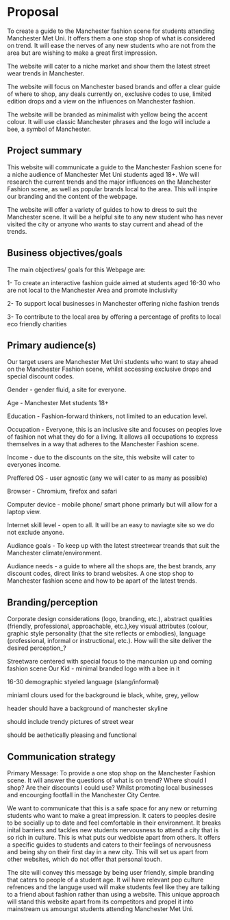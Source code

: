 # Proposal 

To create a guide to the Manchester fashion scene for students attending Manchester Met Uni. It offers them a one stop shop of what is considered on trend. It will ease the nerves of any new students who are not from the area but are wishing to make a great first impression.  

The website will cater to a niche market and show them the latest street wear trends in Manchester. 

The website will focus on Manchester based brands and offer a clear guide of where to shop, any deals currently on, exclusive codes to use, limited edition drops and a view on the influences on Manchester fashion. 

The website will be branded as minimalist with yellow being the accent colour. It will use classic Manchester phrases and the logo will include a bee, a symbol of Manchester. 


## Project summary 

This website will communicate a guide to the Manchester Fashion scene for a niche audience of Manchester Met Uni students aged 18+. We will research the current trends and the major influences on the Manchester Fashion scene, as well as popular brands local to the area. This will inspire our branding and the content of the webpage. 

The website will offer a variety of guides to how to dress to suit the Manchester scene. It will be a helpful site to any new student who has never visited the city or anyone who wants to stay current and ahead of the trends. 


## Business objectives/goals

The main objectives/ goals for this Webpage are:

1- To create an interactive fashion guide aimed at students aged 16-30 who are not local to the Manchester Area and promote inclusivity 

2- To support local businesses in Manchester offering niche fashion trends 

3- To contribute to the local area by offering a percentage of profits to local eco friendly charities
 

## Primary audience(s)

Our target users are Manchester Met Uni students who want to stay ahead on the Manchester Fashion scene, whilst accessing exclusive drops and special discount codes. 

Gender - gender fluid, a site for everyone.

Age - Manchester Met students 18+

Education - Fashion-forward thinkers, not limited to an education level. 

Occupation - Everyone, this is an inclusive site and focuses on peoples love of fashion not what they do for a living. It allows all occupations to express themselves in a way that adheres to the Manchester Fashion scene. 

Income - due to the discounts on the site, this website will cater to everyones income. 

Preffered OS - user agnostic (any we will cater to as many as possible)

Browser - Chromium, firefox and safari 

Computer device - mobile phone/ smart phone primarly but will allow for a laptop view. 

Internet skill level - open to all. It will be an easy to naviagte site so we do not exclude anyone. 

Audiance goals - To keep up with the latest streetwear treands that suit the Manchester climate/environment. 

Audiance needs - a guide to where all the shops are, the best brands, any discount codes, direct links to brand websites. A one stop shop to Manchester fashion scene and how to be apart of the latest trends. 



## Branding/perception

Corporate design considerations (logo, branding, etc.), abstract qualities (friendly, professional, approachable, etc.),key visual attributes (colour, graphic style personality (that the site reflects or embodies), language (professional, informal or instructional, etc.). How will the site deliver the desired perception_?
 
Streetware centered with special focus to the mancunian up and coming fashion scene
Our Kid - minimal branded logo with a bee in it


16-30 demographic styeled language (slang/informal)


miniaml clours used for the background ie black, white, grey, yellow


header should have a background of manchester skyline


should include trendy pictures of street wear


should be aethetically pleasing and functional 




## Communication strategy

Primary Message: 
To provide a one stop shop on the Manchester Fashion scene. It will answer the questions of what is on trend? Where should I shop? Are their discounts I could use? Whilst promoting local businesses and encourging footfall in the Manchester City Centre. 

We want to communicate that this is a safe space for any new or returning students who want to make a great impression. It caters to peoples desire to be socially up to date and feel comfortable in their environment. It breaks inital barriers and tackles new students nervousness to attend a city that is so rich in culture. This is what puts our wedbiste apart from others. It offers a specific guides to students and caters to their feelings of nervousness and being shy on their first day in a new city. This will set us apart from other websites, which do not offer that personal touch. 

The site will convey this message by being user friendly, simple branding that caters to people of a student age. It wil have relevant pop culture refrences and the languge used will make students feel like they are talking to a friend about fashion rather than using a website. This unique approach will stand this website apart from its competitors and propel it into mainstream us amoungst students attending Manchester Met Uni. 

